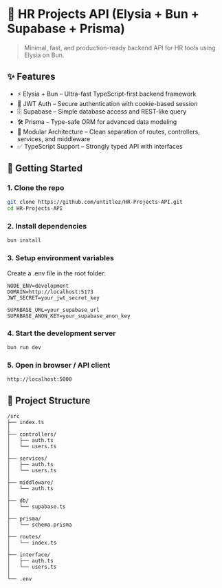 # 🦊 HR Projects API (Elysia + Bun + Supabase + Prisma)

> Minimal, fast, and production-ready backend API for HR tools using Elysia on Bun.

## ✨ Features

- ⚡ Elysia + Bun – Ultra-fast TypeScript-first backend framework
- 🔑 JWT Auth – Secure authentication with cookie-based session
- 🗄️ Supabase – Simple database access and REST-like query
- 🛠️ Prisma – Type-safe ORM for advanced data modeling
- 🧩 Modular Architecture – Clean separation of routes, controllers, services, and middleware
- ✅ TypeScript Support – Strongly typed API with interfaces

## 🚀 Getting Started
### 1. Clone the repo
```bash
git clone https://github.com/untitlez/HR-Projects-API.git
cd HR-Projects-API
```

### 2. Install dependencies
```bash
bun install
```

### 3. Setup environment variables
Create a .env file in the root folder:
```env
NODE_ENV=development
DOMAIN=http://localhost:5173
JWT_SECRET=your_jwt_secret_key

SUPABASE_URL=your_supabase_url
SUPABASE_ANON_KEY=your_supabase_anon_key
```

### 4. Start the development server
```bash
bun run dev
```

### 5. Open in browser / API client
```plaintext
http://localhost:5000
```

## 📂 Project Structure
```plaintext
/src
├── index.ts              
│
├── controllers/          
│   ├── auth.ts           
│   └── users.ts          
│
├── services/             
│   ├── auth.ts
│   └── users.ts
│
├── middleware/           
│   └── auth.ts
│
├── db/                   
│   └── supabase.ts       
│
├── prisma/               
│   └── schema.prisma
│
├── routes/               
│   └── index.ts
│
├── interface/            
│   ├── auth.ts
│   └── users.ts
│
└── .env                  
```

